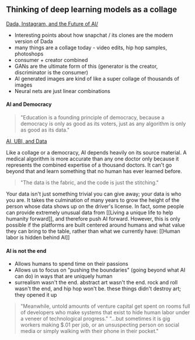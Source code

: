 ## Thinking of deep learning models as a collage
[Dada, Instagram, and the Future of AI/](https://theartofresearch.org/we-are-collage-dada-instagram-and-the-future-of-ai/)
- Interesting points about how snapchat / its clones are the modern version of Dada
- many things are a collage today - video edits, hip hop samples, photoshops
- consumer + creator combined
- GANs are the ultimate form of this (generator is the creator, discriminator is the consumer)
- AI generated images are kind of like a super collage of thousands of images
- Neural nets are just linear combinations


#### AI and Democracy

>"Education is a founding principle of democracy, because a democracy is only as good as its voters, just as any algorithm is only as good as its data."

[AI, UBI, and Data](https://theartofresearch.org/ai-ubi-and-data/)


Like a collage or a democracy, AI depends heavily on its source material. A medical algorithm is more accurate than any one doctor only because it represents the combined expertise of a thousand doctors. It can't go beyond that and learn something that no human has ever learned before.

>"The data is the fabric, and the code is just the stitching."

Your data isn't just something trivial you can give away; your data is who you are. It takes the culmination of many years to grow the height of the person whose data shows up on the driver's license. In fact, some people can provide extremely unusual data from [[Living a unique life to help humanity forward]], and therefore push AI forward. However, this is only possible if the platforms are built centered around humans and what value they can bring to the table, rather than what we currently have: [[Human labor is hidden behind AI]]

#### AI is not the end

- Allows humans to spend time on their passions
- Allows us to focus on "pushing the boundaries" (going beyond what AI can do) in ways that are uniquely human
- surrealism wasn't the end. abstract art wasn't the end. rock and roll wasn't the end, and hip hop won't be. these things didn't destroy art; they opened it up


>"Meanwhile, untold amounts of venture capital get spent on rooms full of developers who make systems that exist to hide human labor under a veneer of technological progress."
>"...but sometimes it is gig workers making $.01 per job, or an unsuspecting person on social media or simply walking with their phone in their pocket."